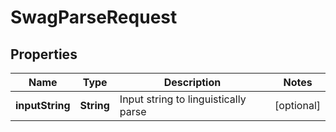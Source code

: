 
# SwagParseRequest

## Properties
Name | Type | Description | Notes
------------ | ------------- | ------------- | -------------
**inputString** | **String** | Input string to linguistically parse |  [optional]




